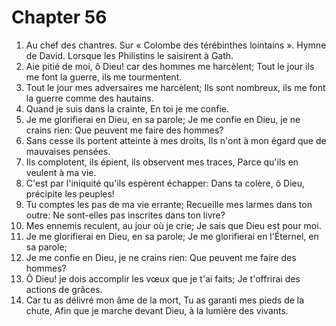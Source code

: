 # Chapter 56

1. Au chef des chantres. Sur « Colombe des térébinthes lointains ». Hymne de David. Lorsque les Philistins le saisirent à Gath.
2. Aie pitié de moi, ô Dieu! car des hommes me harcèlent; Tout le jour ils me font la guerre, ils me tourmentent.
3. Tout le jour mes adversaires me harcèlent; Ils sont nombreux, ils me font la guerre comme des hautains.
4. Quand je suis dans la crainte, En toi je me confie.
5. Je me glorifierai en Dieu, en sa parole; Je me confie en Dieu, je ne crains rien: Que peuvent me faire des hommes?
6. Sans cesse ils portent atteinte à mes droits, Ils n'ont à mon égard que de mauvaises pensées.
7. Ils complotent, ils épient, ils observent mes traces, Parce qu'ils en veulent à ma vie.
8. C'est par l'iniquité qu'ils espèrent échapper: Dans ta colère, ô Dieu, précipite les peuples!
9. Tu comptes les pas de ma vie errante; Recueille mes larmes dans ton outre: Ne sont-elles pas inscrites dans ton livre?
10. Mes ennemis reculent, au jour où je crie; Je sais que Dieu est pour moi.
11. Je me glorifierai en Dieu, en sa parole; Je me glorifierai en l'Éternel, en sa parole;
12. Je me confie en Dieu, je ne crains rien: Que peuvent me faire des hommes?
13. Ô Dieu! je dois accomplir les vœux que je t'ai faits; Je t'offrirai des actions de grâces.
14. Car tu as délivré mon âme de la mort, Tu as garanti mes pieds de la chute, Afin que je marche devant Dieu, à la lumière des vivants.

